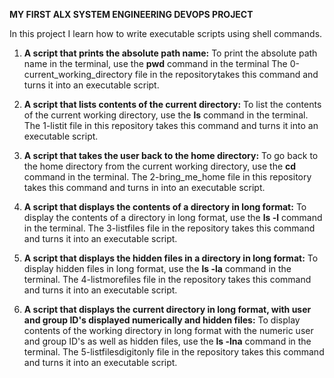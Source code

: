 **MY FIRST ALX SYSTEM ENGINEERING DEVOPS PROJECT**

In this project I learn how to write executable scripts using shell commands.

1. **A script that prints the absolute path name:**
   To print the absolute path name in the terminal, use the **pwd** command
   in the terminal
   The 0-current_working_directory file in the repositorytakes this command
   and turns it into an executable script.

2. **A script that lists contents of the current directory:**
   To list the contents of the current working directory, use the **ls** command
   in the terminal.
   The 1-listit file in this repository takes this command and turns
   it into an executable script.

3. **A script that takes the user back to the home directory:**
   To go back to the home directory from the current working directory, use the **cd**
   command in the terminal.
   The 2-bring_me_home file in this repository takes this command and turns in into
   an executable script.

4. **A script that displays the contents of a directory in long format:**
   To display the contents of a directory in long format, use the **ls -l** command in the
   terminal.
   The 3-listfiles file in the repository takes this command and turns it into an executable
   script.

5. **A script that displays the hidden files in a directory in long format:**
   To display hidden files in long format, use the **ls -la** command in the terminal.
   The 4-listmorefiles file in the repository takes this command and turns it into an executable
   script.

6. **A script that displays the current directory in long format, with user and group ID's displayed
   numerically and hidden files:**
   To display contents of the working directory in long format with the numeric user and group ID's
   as well as hidden files, use the **ls -lna** command in the terminal.
   The 5-listfilesdigitonly file in the repository takes this command and turns it into an executable
   script.
   